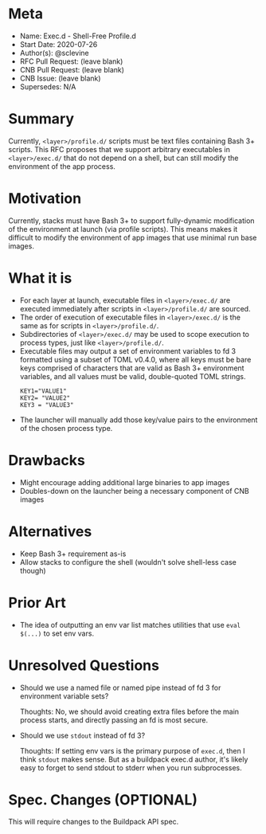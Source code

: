 # Meta
[meta]: #meta
- Name: Exec.d - Shell-Free Profile.d
- Start Date: 2020-07-26
- Author(s): @sclevine
- RFC Pull Request: (leave blank)
- CNB Pull Request: (leave blank)
- CNB Issue: (leave blank)
- Supersedes: N/A

# Summary
[summary]: #summary

Currently, `<layer>/profile.d/` scripts must be text files containing Bash 3+ scripts. This RFC proposes that we support arbitrary executables in `<layer>/exec.d/` that do not depend on a shell, but can still modify the environment of the app process.

# Motivation
[motivation]: #motivation

Currently, stacks must have Bash 3+ to support fully-dynamic modification of the environment at launch (via profile scripts).
This means makes it difficult to modify the environment of app images that use minimal run base images.

# What it is
[what-it-is]: #what-it-is

- For each layer at launch, executable files in `<layer>/exec.d/` are executed immediately after scripts in `<layer>/profile.d/` are sourced.
- The order of execution of executable files in `<layer>/exec.d/` is the same as for scripts in `<layer>/profile.d/`.
- Subdirectories of `<layer>/exec.d/` may be used to scope execution to process types, just like `<layer>/profile.d/`.
- Executable files may output a set of environment variables to fd 3 formatted using a subset of TOML v0.4.0, where all keys must be bare keys comprised of characters that are valid as Bash 3+ environment variables, and all values must be valid, double-quoted TOML strings.
  ```
  KEY1="VALUE1"
  KEY2= "VALUE2"
  KEY3 = "VALUE3"
  ```
- The launcher will manually add those key/value pairs to the environment of the chosen process type.


# Drawbacks
[drawbacks]: #drawbacks

- Might encourage adding additional large binaries to app images
- Doubles-down on the launcher being a necessary component of CNB images

# Alternatives
[alternatives]: #alternatives

- Keep Bash 3+ requirement as-is
- Allow stacks to configure the shell (wouldn't solve shell-less case though)

# Prior Art
[prior-art]: #prior-art

- The idea of outputting an env var list matches utilities that use `eval $(...)` to set env vars.

# Unresolved Questions
[unresolved-questions]: #unresolved-questions

- Should we use a named file or named pipe instead of fd 3 for environment variable sets?

  Thoughts: No, we should avoid creating extra files before the main process starts, and directly passing an fd is most secure.
  
- Should we use `stdout` instead of fd 3?

  Thoughts: If setting env vars is the primary purpose of `exec.d`, then I think `stdout` makes sense.
  But as a buildpack exec.d author, it's likely easy to forget to send stdout to stderr when you run subprocesses.

# Spec. Changes (OPTIONAL)
[spec-changes]: #spec-changes

This will require changes to the Buildpack API spec.
